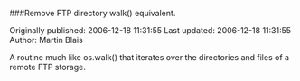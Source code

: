 ###Remove FTP directory walk() equivalent.

Originally published: 2006-12-18 11:31:55
Last updated: 2006-12-18 11:31:55
Author: Martin Blais

A routine much like os.walk() that iterates over the directories and files of a remote FTP storage.